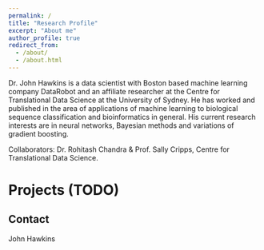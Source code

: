 ```yaml
---
permalink: /
title: "Research Profile"
excerpt: "About me"
author_profile: true
redirect_from: 
  - /about/
  - /about.html
---
```


Dr. John Hawkins is a data scientist with Boston based machine learning company DataRobot and an affiliate researcher
at the Centre for Translational Data Science at the University of Sydney. He has worked and published in the area of 
applications of machine learning to biological sequence classification and bioinformatics in general. 
His current research interests are in neural networks, Bayesian methods and variations of gradient boosting.


Collaborators: Dr. Rohitash Chandra & Prof. Sally Cripps, Centre for Translational Data Science.


Projects (TODO)
==============



Contact
-------

John Hawkins

